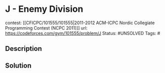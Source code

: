 # J - Enemy Division

contest: [[CFICPC/101555/101555|2011-2012 ACM-ICPC Nordic Collegiate Programming Contest (NCPC 2011)]]
url: https://codeforces.com/gym/101555/problem/J
Status: #UNSOLVED
Tags: #

## Description

## Solution

